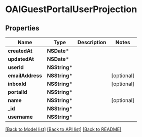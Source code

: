 # OAIGuestPortalUserProjection

## Properties
Name | Type | Description | Notes
------------ | ------------- | ------------- | -------------
**createdAt** | **NSDate*** |  | 
**updatedAt** | **NSDate*** |  | 
**userId** | **NSString*** |  | 
**emailAddress** | **NSString*** |  | [optional] 
**inboxId** | **NSString*** |  | [optional] 
**portalId** | **NSString*** |  | 
**name** | **NSString*** |  | [optional] 
**_id** | **NSString*** |  | 
**username** | **NSString*** |  | 

[[Back to Model list]](../README#documentation-for-models) [[Back to API list]](../README#documentation-for-api-endpoints) [[Back to README]](../README)


